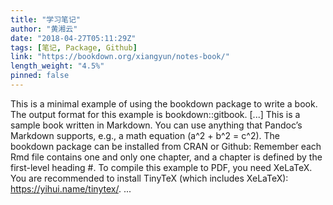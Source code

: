 ```yaml
---
title: "学习笔记"
author: "黄湘云"
date: "2018-04-27T05:11:29Z"
tags: [笔记, Package, Github]
link: "https://bookdown.org/xiangyun/notes-book/"
length_weight: "4.5%"
pinned: false
---
```


This is a minimal example of using the bookdown package to write a book. The output format for this example is bookdown::gitbook. [...] This is a sample book written in Markdown. You can use anything that Pandoc’s Markdown supports, e.g., a math equation \(a^2 + b^2 = c^2\). The bookdown package can be installed from CRAN or Github: Remember each Rmd file contains one and only one chapter, and a chapter is defined by the first-level heading #. To compile this example to PDF, you need XeLaTeX. You are recommended to install TinyTeX (which includes XeLaTeX): https://yihui.name/tinytex/. ...
